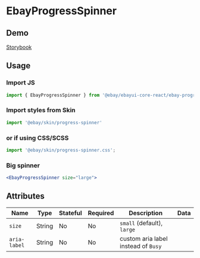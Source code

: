 # EbayProgressSpinner

## Demo
[Storybook](https://opensource.ebay.com/ebayui-core-react/master/?path=/story/ebay-progress-spinner--default-large)

## Usage

### Import JS
```jsx harmony
import { EbayProgressSpinner } from '@ebay/ebayui-core-react/ebay-progress-spinner'
```

### Import styles from Skin
```jsx
import '@ebay/skin/progress-spinner'
```

### or if using CSS/SCSS
```jsx
import '@ebay/skin/progress-spinner.css';
```

### Big spinner
```jsx harmony
<EbayProgressSpinner size="large">
```

## Attributes

Name | Type | Stateful | Required | Description | Data
--- | --- | --- | --- | --- | ---
`size` | String | No | No | `small` (default), `large`
`aria-label` | String | No | No | custom aria label instead of `Busy`
